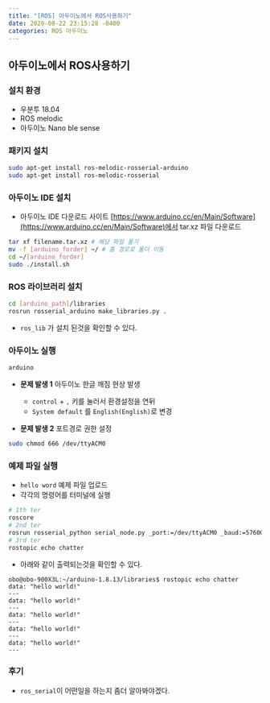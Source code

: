 ```yaml
---
title: "[ROS] 아두이노에서 ROS사용하기"
date: 2020-08-22 23:15:28 -0400
categories: ROS 아두이노
---
```


## 아두이노에서 ROS사용하기

### 설치 환경

- 우분투 18.04
- ROS melodic
- 아두이노 Nano ble sense

### 패키지 설치

```bash
sudo apt-get install ros-melodic-rosserial-arduino
sudo apt-get install ros-melodic-rosserial
```

### 아두이노 IDE 설치

- 아두이노 IDE 다운로드 사이트 [https://www.arduino.cc/en/Main/Software](https://www.arduino.cc/en/Main/Software)에서 tar.xz 파일 다운로드

```bash
tar xf filename.tar.xz # 해당 파일 풀기
mv -f [arduino_forder] ~/ # 홈 경로로 폴더 이동
cd ~/[arduino_forder]
sudo ./install.sh
```

### ROS 라이브러리 설치

```bash
cd [arduino_path]/libraries
rosrun rosserial_arduino make_libraries.py .
```

- ``ros_lib`` 가 설치 된것을 확인할 수 있다.

### 아두이노 실행

```bash
arduino
```

- **문제 발생 1** 아두이노 한글 깨짐 현상 발생
    - ```control``` + ```,``` 키를 눌러서 환경설정을 연뒤
    - ``System default`` 를 ``English(English)``로 변경

- **문제 발생 2** 포트경로 권한 설정

```bash
sudo chmod 666 /dev/ttyACM0  
```

### 예제 파일 실행

- ``hello word`` 예제 파일 업로드
- 각각의 명령어를 터미널에 실행

```bash
# 1th ter
roscore
# 2nd ter
rosrun rosserial_python serial_node.py _port:=/dev/ttyACM0 _baud:=57600
# 3rd ter
rostopic echo chatter
```

- 아래와 같이 출력되는것을 확인할 수 있다.

```
obo@obo-900X3L:~/arduino-1.8.13/libraries$ rostopic echo chatter
data: "hello world!"
---
data: "hello world!"
---
data: "hello world!"
---
data: "hello world!"
---
data: "hello world!"
---
```

### 후기
- ``ros_serial``이 어떤일을 하는지 좀더 알아봐야겠다.
